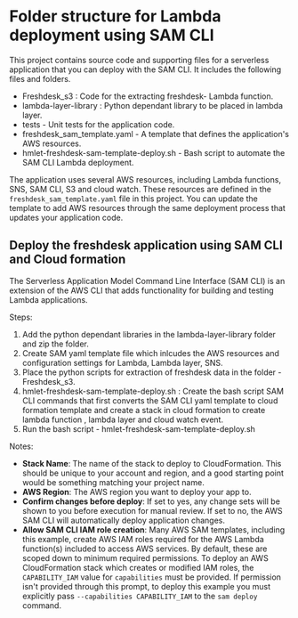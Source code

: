 # Folder structure for Lambda deployment using SAM CLI

This project contains source code and supporting files for a serverless application that you can deploy with the SAM CLI. It includes the following files and folders.

- Freshdesk_s3 : Code for the extracting freshdesk- Lambda function.
- lambda-layer-library : Python dependant library to be placed in lambda layer.
- tests - Unit tests for the application code. 
- freshdesk_sam_template.yaml - A template that defines the application's AWS resources.
- hmlet-freshdesk-sam-template-deploy.sh - Bash script to automate the SAM CLI Lambda deployment.

The application uses several AWS resources, including Lambda functions, SNS, SAM CLI, S3 and cloud watch. These resources are defined in the `freshdesk_sam_template.yaml` file in this project. You can update the template to add AWS resources through the same deployment process that updates your application code.

## Deploy the freshdesk application using SAM CLI and Cloud formation

The Serverless Application Model Command Line Interface (SAM CLI) is an extension of the AWS CLI that adds functionality for building and testing Lambda applications. 

Steps:
1. Add the python dependant libraries in the lambda-layer-library folder and zip the folder.
2. Create SAM yaml template file which inlcudes the AWS resources and configuration settings for Lambda, Lambda layer, SNS.
3. Place the python scripts for extraction of freshdesk data in the folder - Freshdesk_s3.
4. hmlet-freshdesk-sam-template-deploy.sh : Create the bash script SAM CLI commands that first converts the SAM CLI yaml template to cloud formation template and create a stack in cloud formation to create lambda function , lambda layer and cloud watch event.
5. Run the bash script - hmlet-freshdesk-sam-template-deploy.sh


Notes:
* **Stack Name**: The name of the stack to deploy to CloudFormation. This should be unique to your account and region, and a good starting point would be something matching your project name.
* **AWS Region**: The AWS region you want to deploy your app to.
* **Confirm changes before deploy**: If set to yes, any change sets will be shown to you before execution for manual review. If set to no, the AWS SAM CLI will automatically deploy application changes.
* **Allow SAM CLI IAM role creation**: Many AWS SAM templates, including this example, create AWS IAM roles required for the AWS Lambda function(s) included to access AWS services. By default, these are scoped down to minimum required permissions. To deploy an AWS CloudFormation stack which creates or modified IAM roles, the `CAPABILITY_IAM` value for `capabilities` must be provided. If permission isn't provided through this prompt, to deploy this example you must explicitly pass `--capabilities CAPABILITY_IAM` to the `sam deploy` command.


